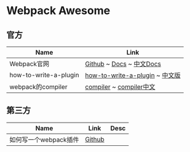# Webpack Awesome

## 官方

Name|Link
---|---
Webpack官网|[Github](https://github.com/webpack/webpack) ~ [Docs](https://webpack.js.org/) ~ [中文Docs](https://doc.webpack-china.org/) 
how-to-write-a-plugin|[how-to-write-a-plugin](https://doc.webpack-china.org/development/how-to-write-a-plugin/) ~ [中文版](https://doc.webpack-china.org/development/how-to-write-a-plugin/) 
webpack的compiler|[compiler](https://webpack.js.org/api/plugins/compiler) ~ [compiler中文](https://doc.webpack-china.org/api/plugins/compiler/)


## 第三方

Name|Link|Desc
---|---|---
如何写一个webpack插件|[Github](https://github.com/lcxfs1991/blog/issues/1)


    

